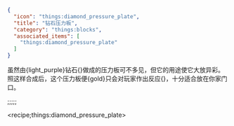 ```json
{
  "icon": "things:diamond_pressure_plate",
  "title": "钻石压力板",
  "category": "things:blocks",
  "associated_items": [
    "things:diamond_pressure_plate"
  ]
}
```

虽然由{light_purple}钻石{}做成的压力板可不多见，但它的用途使它大放异彩。照这样合成后，这个压力板便{gold}只会对玩家作出反应{}，十分适合放在你家门口。

;;;;;

<recipe;things:diamond_pressure_plate>

